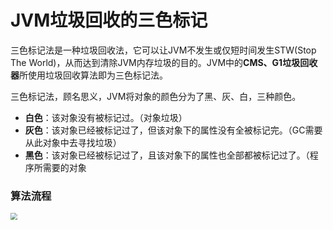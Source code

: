 #  JVM垃圾回收的三色标记



三色标记法是一种垃圾回收法，它可以让JVM不发生或仅短时间发生STW(Stop The World)，从而达到清除JVM内存垃圾的目的。JVM中的**CMS、G1垃圾回收器**所使用垃圾回收算法即为三色标记法。





三色标记法，顾名思义，JVM将对象的颜色分为了黑、灰、白，三种颜色。

* **白色**：该对象没有被标记过。（对象垃圾）
* **灰色**：该对象已经被标记过了，但该对象下的属性没有全被标记完。（GC需要从此对象中去寻找垃圾）
* **黑色**：该对象已经被标记过了，且该对象下的属性也全部都被标记过了。（程序所需要的对象

### 算法流程

<img src="http://image.easyblog.top/src=http%253A%252F%252Fpic3.zhimg.com%252Fv2-0d80e5be64090127472383b3b7a5ccfe_r.jpg&refer=http%253A%252F%252Fpic3.zhimg.com&app=2002&size=f9999,10000&q=a80&n=0&g=0n&fmt=jpeg" style="zoom:67%;" />

